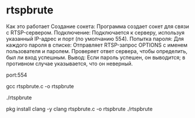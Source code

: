 # rtspbrute

Как это работает
Создание сокета: Программа создает сокет для связи с RTSP-сервером.
Подключение: Подключается к серверу, используя указанный IP-адрес и порт (по умолчанию 554).
Попытка пароля: Для каждого пароля в списке:
Отправляет RTSP-запрос OPTIONS с именем пользователя и паролем.
Проверяет ответ сервера, чтобы определить, был ли вход успешным.
Вывод: Если пароль успешен, он выводится; в противном случае указывается, что он неверный.

port:554

gcc rtspbrute.c -o rtspbrute

./rtspbrute

pkg install clang -y
clang rtspbrute.c -o rtspbrute
./rtspbrute

